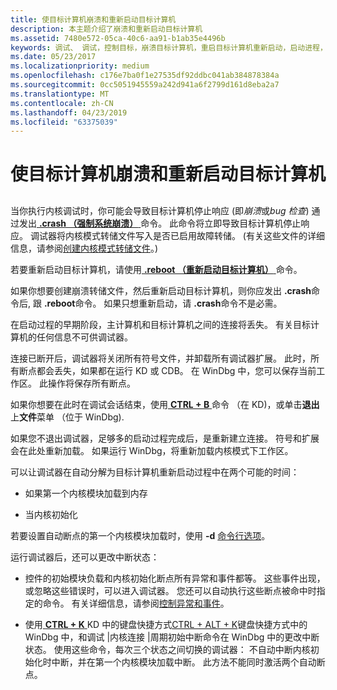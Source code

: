 ```yaml
---
title: 使目标计算机崩溃和重新启动目标计算机
description: 本主题介绍了崩溃和重新启动目标计算机
ms.assetid: 7480e572-05ca-40c6-aa91-b1ab35e4496b
keywords: 调试、 调试，控制目标，崩溃目标计算机，重启目标计算机重新启动，启动进程，在系统发生崩溃，错误检查
ms.date: 05/23/2017
ms.localizationpriority: medium
ms.openlocfilehash: c176e7ba0f1e27535df92ddbc041ab384878384a
ms.sourcegitcommit: 0cc5051945559a242d941a6f2799d161d8eba2a7
ms.translationtype: MT
ms.contentlocale: zh-CN
ms.lasthandoff: 04/23/2019
ms.locfileid: "63375039"
---
```

# <a name="crashing-and-rebooting-the-target-computer"></a>使目标计算机崩溃和重新启动目标计算机


## <span id="ddk_crashing_and_rebooting_the_target_computer_dbg"></span><span id="DDK_CRASHING_AND_REBOOTING_THE_TARGET_COMPUTER_DBG"></span>


当你执行内核调试时，你可能会导致目标计算机停止响应 (即*崩溃*或*bug 检查*) 通过发出[ **.crash （强制系统崩溃）** ](-crash--force-system-crash-.md)命令。 此命令将立即导致目标计算机停止响应。 调试器将内核模式转储文件写入是否已启用故障转储。 (有关这些文件的详细信息，请参阅[创建内核模式转储文件](creating-a-kernel-mode-dump-file.md)。)

若要重新启动目标计算机，请使用[ **.reboot （重新启动目标计算机）** ](-reboot--reboot-target-computer-.md)命令。

如果你想要创建崩溃转储文件，然后重新启动目标计算机，则你应发出 **.crash**命令后, 跟 **.reboot**命令。 如果只想重新启动，请 **.crash**命令不是必需。

在启动过程的早期阶段，主计算机和目标计算机之间的连接将丢失。 有关目标计算机的任何信息不可供调试器。

连接已断开后，调试器将关闭所有符号文件，并卸载所有调试器扩展。 此时，所有断点都会丢失，如果都在运行 KD 或 CDB。 在 WinDbg 中，您可以保存当前工作区。 此操作将保存所有断点。

如果你想要在此时在调试会话结束，使用[ **CTRL + B** ](ctrl-b--quit-local-debugger-.md)命令 （在 KD)，或单击**退出**上**文件**菜单 （位于 WinDbg).

如果您不退出调试器，足够多的启动过程完成后，是重新建立连接。 符号和扩展会在此处重新加载。 如果运行 WinDbg，将重新加载内核模式下工作区。

可以让调试器在自动分解为目标计算机重新启动过程中在两个可能的时间：

-   如果第一个内核模块加载到内存

-   当内核初始化

若要设置自动断点的第一个内核模块加载时，使用 **-d** [命令行选项](command-line-options.md)。

运行调试器后，还可以更改中断状态：

-   控件的初始模块负载和内核初始化断点所有异常和事件都等。 这些事件出现，或忽略这些错误时，可以进入调试器。 您还可以自动执行这些断点被命中时指定的命令。 有关详细信息，请参阅[控制异常和事件](controlling-exceptions-and-events.md)。

-   使用[ **CTRL + K** ](ctrl-k--change-post-reboot-break-state-.md) KD 中的键盘快捷方式[CTRL + ALT + K](debug---kernel-connection---cycle-initial-break.md)键盘快捷方式中的 WinDbg 中，和调试 |内核连接 |周期初始中断命令在 WinDbg 中的更改中断状态。 使用这些命令，每次三个状态之间切换的调试器： 不自动中断内核初始化时中断，并在第一个内核模块加载中断。 此方法不能同时激活两个自动断点。

 

 





